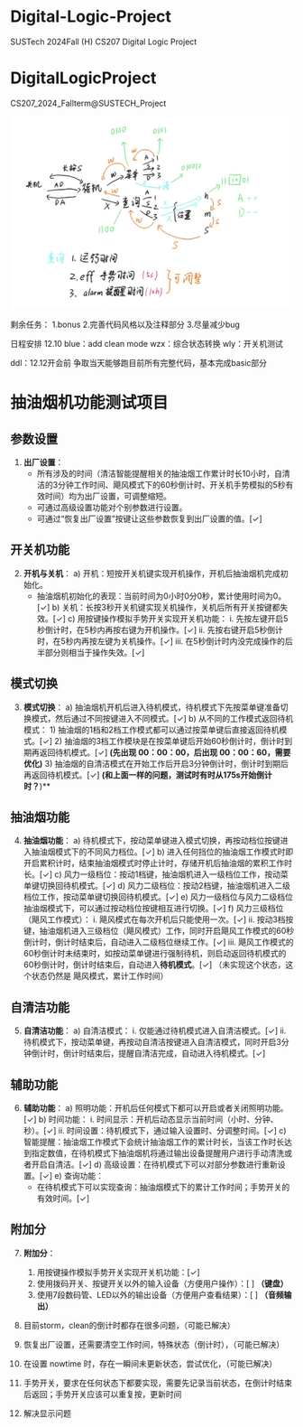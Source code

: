 # Digital-Logic-Project
SUSTech 2024Fall (H) CS207 Digital Logic Project

# DigitalLogicProject
CS207_2024_Fallterm@SUSTECH_Project

![alt text](7d6308f2a40477999e75326144f1b00.jpg)

剩余任务：
1.bonus
2.完善代码风格以及注释部分
3.尽量减少bug

日程安排
12.10
blue：add clean mode
wzx：综合状态转换
wly：开关机测试

ddl：12.12开会前 争取当天能够跑目前所有完整代码，基本完成basic部分

# 抽油烟机功能测试项目

## 参数设置

1. **出厂设置**：
   - 所有涉及的时间（清洁智能提醒相关的抽油烟工作累计时长10小时，自清洁的3分钟工作时间、飓风模式下的60秒倒计时、开关机手势模拟的5秒有效时间）均为出厂设置，可调整缩短。
   - 可通过高级设置功能对个别参数进行设置。
   - 可通过“恢复出厂设置”按键让这些参数恢复到出厂设置的值。[✓]

## 开关机功能

2. **开机与关机**：
   a) 开机：短按开关机键实现开机操作，开机后抽油烟机完成初始化。
   - 抽油烟机初始化的表现：当前时间为0小时0分0秒，累计使用时间为0。[✓]
     b) 关机：长按3秒开关机键实现关机操作，关机后所有开关按键都失效。[✓] 
     c) 用按键操作模拟手势开关实现开关机功能：
      i. 先按左键开启5秒倒计时，在5秒内再按右键为开机操作。[✓]
      ii. 先按右键开启5秒倒计时，在5秒内再按左键为关机操作。[✓]
      iii. 在5秒倒计时内没完成操作的后半部分则相当于操作失效。[✓]

## 模式切换

3. **模式切换**：
   a) 抽油烟机开机后进入待机模式，待机模式下先按菜单键准备切换模式，然后通过不同按键进入不同模式。[✓]
   b) 从不同的工作模式返回待机模式：
         1) 抽油烟的1档和2档工作模式都可以通过按菜单键后直接返回待机模式。[✓]
         2) 抽油烟的3档工作模块是在按菜单键后开始60秒倒计时，倒计时到期再返回待机模式。[✓] **(先出现 00：00：00，后出现 00：00：60，需要优化)**
         3) 抽油烟的自清洁模式在开始工作后开启3分钟倒计时，倒计时到期后再返回待机模式。[✓] **(和上面一样的问题，测试时有时从175s开始倒计时？**)**

## 抽油烟功能

4. **抽油烟功能**：
   a) 待机模式下，按动菜单键进入模式切换，再按动档位按键进入抽油烟模式下的不同风力档位。[✓]
   b) 进入任何挡位的抽油烟工作模式时即开启累积计时，结束抽油烟模式时停止计时，存储开机后抽油烟的累积工作时长。[✓]
   c) 风力一级档位：按动1档键，抽油烟机进入一级档位工作，按动菜单键切换回待机模式。[✓]
   d) 风力二级档位：按动2档键，抽油烟机进入二级档位工作，按动菜单键切换回待机模式。[✓]
   e) 风力一级档位与风力二级档位抽油烟模式下，可以通过按动档位按键相互进行切换。[✓]
   f) 风力三级档位（飓风工作模式）：
      i. 飓风模式在每次开机后只能使用一次。[✓]
      ii. 按动3档按键，抽油烟机进入三级档位（飓风模式）工作，同时开启飓风工作模式的60秒倒计时，倒计时结束后，自动进入二级档位继续工作。[✓]
      iii. 飓风工作模式的60秒倒计时未结束时，如按动菜单键进行强制待机，则启动返回待机模式的60秒倒计时，倒计时结束后，自动进入**待机模式**。[✓] （未实现这个状态，这个状态仍然是 飓风模式，累计工作时间）

## 自清洁功能

5. **自清洁功能**：
   a) 自清洁模式：
      i. 仅能通过待机模式进入自清洁模式。[✓]
      ii. 待机模式下，按动菜单键，再按动自清洁按键进入自清洁模式，同时开启3分钟倒计时，倒计时结束后，提醒自清洁完成，自动进入待机模式。[✓]

## 辅助功能

6. **辅助功能**：
   a) 照明功能：开机后任何模式下都可以开启或者关闭照明功能。[✓]
   b) 时间功能：
      i. 时间显示：开机后动态显示当前时间（小时、分钟、秒）。[✓]
      ii. 时间设置：待机模式下，通过输入设置时、分调整时间。[✓]
   c) 智能提醒：抽油烟工作模式下会统计抽油烟工作的累计时长，当该工作时长达到指定数值，在待机模式下抽油烟机将通过输出设备提醒用户进行手动清洗或者开启自清洁。[✓]
   d) 高级设置：在待机模式下可以对部分参数进行重新设置。[✓] 
   e) 查询功能：
      - 在待机模式下可以实现查询：抽油烟模式下的累计工作时间；手势开关的有效时间。[✓]

## 附加分

7. **附加分**：
   1. 用按键操作模拟手势开关实现开关机功能：[✓]
   2. 使用拨码开关、按键开关以外的输入设备（方便用户操作）：[ ] **（键盘）**
   3. 使用7段数码管、LED以外的输出设备（方便用户查看结果）：[ ] **（音频输出）**






1. 目前storm，clean的倒计时都存在很多问题，（可能已解决）
2. 恢复出厂设置，还需要清空工作时间，特殊状态（倒计时），（可能已解决）
3. 在设置 nowtime 时，存在一瞬间未更新状态，尝试优化，（可能已解决）
4. 手势开关，要求在任何状态下都要实现，需要先记录当前状态，在倒计时结束后返回；手势开关应该可以重复按，更新时间
5. 解决显示问题

